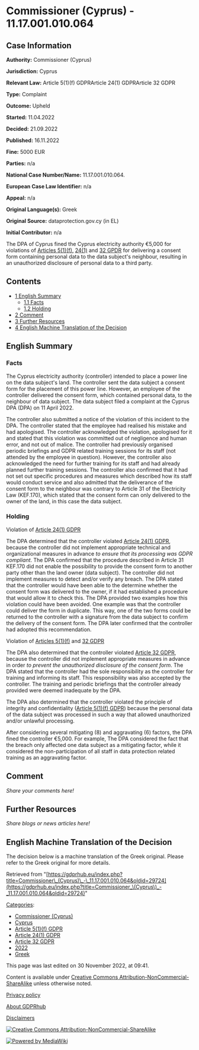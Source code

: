 # Commissioner (Cyprus) - 11.17.001.010.064

## Case Information

**Authority:** Commissioner (Cyprus)

**Jurisdiction:** Cyprus

**Relevant Law:** Article 5(1)(f) GDPRArticle 24(1) GDPRArticle 32 GDPR

**Type:** Complaint

**Outcome:** Upheld

**Started:** 11.04.2022

**Decided:** 21.09.2022

**Published:** 16.11.2022

**Fine:** 5000 EUR

**Parties:** n/a

**National Case Number/Name:** 11.17.001.010.064.

**European Case Law Identifier:** n/a

**Appeal:** n/a

**Original Language(s):** Greek

**Original Source:** dataprotection.gov.cy (in EL)

**Initial Contributor:** n/a

The DPA of Cyprus fined the Cyprus electricity authority €5,000 for violations of [Articles 5(1)(f),](/index.php?title=Article_5_GDPR#1f "Article 5 GDPR") [24(1)](/index.php?title=Article_24_GDPR#1 "Article 24 GDPR") and [32 GPDR](/index.php?title=Article_32_GDPR "Article 32 GDPR") for delivering a consent form containing personal data to the data subject's neighbour, resulting in an unauthorized disclosure of personal data to a third party.

## Contents

*   [1 English Summary](#English_Summary)
    *   [1.1 Facts](#Facts)
    *   [1.2 Holding](#Holding)
*   [2 Comment](#Comment)
*   [3 Further Resources](#Further_Resources)
*   [4 English Machine Translation of the Decision](#English_Machine_Translation_of_the_Decision)

## English Summary

### Facts

The Cyprus electricity authority (controller) intended to place a power line on the data subject's land. The controller sent the data subject a consent form for the placement of this power line. However, an employee of the controller delivered the consent form, which contained personal data, to the neighbour of data subject. The data subject filed a complaint at the Cyprus DPA (DPA) on 11 April 2022.

The controller also submitted a notice of the violation of this incident to the DPA. The controller stated that the employee had realised his mistake and had apologised. The controller acknowledged the violation, apologised for it and stated that this violation was committed out of negligence and human error, and not out of malice. The controller had previously organised periodic briefings and GDPR related training sessions for its staff (not attended by the employee in question). However, the controller also acknowledged the need for further training for its staff and had already planned further training sessions. The controller also confirmed that it had not set out specific procedures and measures which described how its staff would conduct service and also admitted that the deliverance of the consent form to the neighbour was contrary to Article 31 of the Electricity Law (KEF.170), which stated that the consent form can only delivered to the owner of the land, in this case the data subject.

### Holding

Violation of [Article 24(1) GDPR](/index.php?title=Article_24_GDPR#1 "Article 24 GDPR")

The DPA determined that the controller violated [Article 24(1) GDPR](/index.php?title=Article_24_GDPR#1 "Article 24 GDPR"), because the controller did not implement appropriate technical and organizational measures in advance _to ensure that its processing was GDPR compliant_. The DPA confirmed that the procedure described in Article 31 KEF.170 did not enable the possibility to provide the consent form to another party other than the land owner (data subject). The controller did not implement measures to detect and/or verify any breach. The DPA stated that the controller would have been able to the determine whether the consent form was delivered to the owner, if it had established a procedure that would allow it to check this. The DPA provided two examples how this violation could have been avoided. One example was that the controller could deliver the form in duplicate. This way, one of the two forms could be returned to the controller with a signature from the data subject to confirm the delivery of the consent form. The DPA later confirmed that the controller had adopted this recommendation.

Violation of [Articles 5(1)(f)](/index.php?title=Article_5_GDPR#1f "Article 5 GDPR") and [32 GDPR](/index.php?title=Article_32_GDPR "Article 32 GDPR")

The DPA also determined that the controller violated [Article 32 GDPR](/index.php?title=Article_32_GDPR "Article 32 GDPR"), because the controller did not implement appropriate measures in advance in order _to prevent the unauthorized disclosure of the consent form_. The DPA stated that the controller had the sole responsibility as the controller for training and informing its staff. This responsibility was also accepted by the controller. The training and periodic briefings that the controller already provided were deemed inadequate by the DPA.

The DPA also determined that the controller violated the principle of integrity and confidentiality ([Article 5(1)(f) GDPR](/index.php?title=Article_5_GDPR#1f "Article 5 GDPR")) because the personal data of the data subject was processed in such a way that allowed unauthorized and/or unlawful processing.

After considering several mitigating (8) and aggravating (6) factors, the DPA fined the controller €5,000. For example, The DPA considered the fact that the breach only affected one data subject as a mitigating factor, while it considered the non-participation of all staff in data protection related training as an aggravating factor.

## Comment

_Share your comments here!_

## Further Resources

_Share blogs or news articles here!_

## English Machine Translation of the Decision

The decision below is a machine translation of the Greek original. Please refer to the Greek original for more details.

Retrieved from "[https://gdprhub.eu/index.php?title=Commissioner\_(Cyprus)\_-\_11.17.001.010.064&oldid=29724](https://gdprhub.eu/index.php?title=Commissioner_\(Cyprus\)_-_11.17.001.010.064&oldid=29724)"

[Categories](/index.php?title=Special:Categories "Special:Categories"):

*   [Commissioner (Cyprus)](/index.php?title=Category:Commissioner_\(Cyprus\) "Category:Commissioner (Cyprus)")
*   [Cyprus](/index.php?title=Category:Cyprus "Category:Cyprus")
*   [Article 5(1)(f) GDPR](/index.php?title=Category:Article_5\(1\)\(f\)_GDPR "Category:Article 5(1)(f) GDPR")
*   [Article 24(1) GDPR](/index.php?title=Category:Article_24\(1\)_GDPR "Category:Article 24(1) GDPR")
*   [Article 32 GDPR](/index.php?title=Category:Article_32_GDPR "Category:Article 32 GDPR")
*   [2022](/index.php?title=Category:2022 "Category:2022")
*   [Greek](/index.php?title=Category:Greek "Category:Greek")

This page was last edited on 30 November 2022, at 09:41.

Content is available under [Creative Commons Attribution-NonCommercial-ShareAlike](https://creativecommons.org/licenses/by-nc-sa/4.0/) unless otherwise noted.

[Privacy policy](/index.php?title=GDPRhub:Privacy_policy)

[About GDPRhub](/index.php?title=GDPRhub:About)

[Disclaimers](/index.php?title=GDPRhub:General_disclaimer)

[![Creative Commons Attribution-NonCommercial-ShareAlike](/resources/assets/licenses/cc-by-nc-sa.png)](https://creativecommons.org/licenses/by-nc-sa/4.0/)

[![Powered by MediaWiki](/resources/assets/poweredby_mediawiki_88x31.png)](https://www.mediawiki.org/)